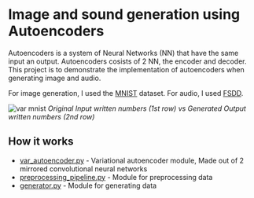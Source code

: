 # Image and sound generation using Autoencoders

Autoencoders is a system of Neural Networks (NN) that have the same input an output. Autoencoders cosists of 2 NN, the encoder and decoder.
This project is to demonstrate the implementation of autoencoders when generating image and audio.

For image generation, I used the [MNIST](https://www.tensorflow.org/datasets/catalog/mnist) dataset. For audio, I used [FSDD](https://www.kaggle.com/joserzapata/free-spoken-digit-dataset-fsdd).

![var mnist](https://user-images.githubusercontent.com/67902015/158052025-7fccb861-b3d2-45bf-895b-d6ac97cd46f9.PNG)
_Original Input written numbers (1st row) vs Generated Output written numbers (2nd row)_

## How it works
* [var_autoencoder.py](https://github.com/lloyd-axe/Image-and-sound-generation/blob/master/var_autoencoder.py) - Variational autoencoder module, Made out of 2 mirrored convolutional neural networks
* [preprocessing_pipeline.py](https://github.com/lloyd-axe/Image-and-sound-generation/blob/master/preprocessing_pipeline.py) - Module for preprocessing data
* [generator.py](https://github.com/lloyd-axe/Image-and-sound-generation/blob/master/generator.py) - Module for generating data


